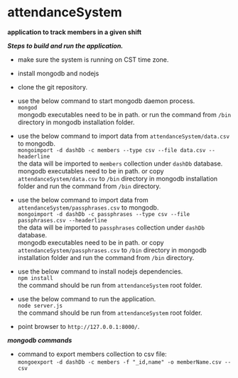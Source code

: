 attendanceSystem
================

**application to track members in a given shift**

***Steps to build and run the application.***


* make sure the system is running on CST time zone.


* install mongodb and nodejs


* clone the git repository.


* use the below command to start mongodb daemon process.  
`mongod`  
mongodb executables need to be in path. or run the command from `/bin` directory in mongodb installation folder.


* use the below command to import data from `attendanceSystem/data.csv` to mongodb.  
`mongoimport -d dashDb -c members --type csv --file data.csv --headerline`  
the data will be imported to `members` collection under `dashDb` database.  
mongodb executables need to be in path. or copy `attendanceSystem/data.csv` to `/bin` directory in mongodb installation folder and run the command from `/bin` directory.

* use the below command to import data from `attendanceSystem/passphrases.csv` to mongodb.  
`mongoimport -d dashDb -c passphrases --type csv --file passphrases.csv --headerline`  
the data will be imported to `passphrases` collection under `dashDb` database.  
mongodb executables need to be in path. or copy `attendanceSystem/passphrases.csv` to `/bin` directory in mongodb installation folder and run the command from `/bin` directory.

* use the below command to install nodejs dependencies.  
`npm install`  
the command should be run from `attendanceSystem` root folder.  


* use the below command to run the application.  
`node server.js`  
the command should be run from `attendanceSystem` root folder.  


* point browser to `http://127.0.0.1:8000/`.  


***mongodb commands***
* command to export members collection to csv file:  
`mongoexport -d dashDb -c members -f "_id,name" -o memberName.csv --csv`
